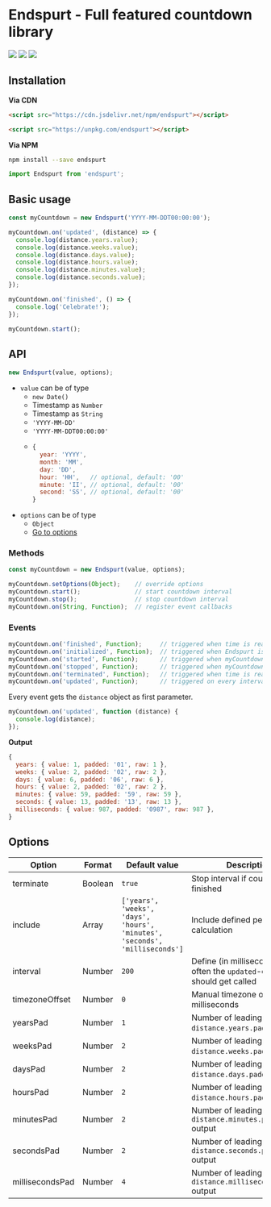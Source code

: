 # Endspurt - Full featured countdown library


![](https://img.shields.io/npm/v/endspurt/latest)
![](https://github.com/herteleo/endspurt/workflows/Release/badge.svg)
![](https://github.com/herteleo/endspurt/workflows/Lint/badge.svg)


## Installation

**Via CDN**

```html
<script src="https://cdn.jsdelivr.net/npm/endspurt"></script>
```

```html
<script src="https://unpkg.com/endspurt"></script>
```

**Via NPM**

```bash
npm install --save endspurt
```

```js
import Endspurt from 'endspurt';
```


## Basic usage

```js
const myCountdown = new Endspurt('YYYY-MM-DDT00:00:00');

myCountdown.on('updated', (distance) => {
  console.log(distance.years.value);
  console.log(distance.weeks.value);
  console.log(distance.days.value);
  console.log(distance.hours.value);
  console.log(distance.minutes.value);
  console.log(distance.seconds.value);
});

myCountdown.on('finished', () => {
  console.log('Celebrate!');
});

myCountdown.start();
```


## API

```js
new Endspurt(value, options);
```
- `value` can be of type
  - `new Date()`
  - Timestamp as `Number`
  - Timestamp as `String`
  - `'YYYY-MM-DD'`
  - `'YYYY-MM-DDT00:00:00'`
  - ```js
    {
      year: 'YYYY',
      month: 'MM',
      day: 'DD',
      hour: 'HH',   // optional, default: '00'
      minute: 'II', // optional, default: '00'
      second: 'SS', // optional, default: '00'
    }
    ```
- `options` can be of type
  - `Object`
  - [Go to options](#options)


### Methods

```js
const myCountdown = new Endspurt(value, options);

myCountdown.setOptions(Object);    // override options
myCountdown.start();               // start countdown interval
myCountdown.stop();                // stop countdown interval
myCountdown.on(String, Function);  // register event callbacks
```


### Events

```js
myCountdown.on('finished', Function);     // triggered when time is reached
myCountdown.on('initialized', Function);  // triggered when Endspurt is ready
myCountdown.on('started', Function);      // triggered when myCountdown.start() is called
myCountdown.on('stopped', Function);      // triggered when myCountdown.stop() is called
myCountdown.on('terminated', Function);   // triggered when time is reached and options.terminate is set to true
myCountdown.on('updated', Function);      // triggered on every interval iteration
```

Every event gets the `distance` object as first parameter.

```js
myCountdown.on('updated', function (distance) {
  console.log(distance);
});
```

**Output**
```js
{
  years: { value: 1, padded: '01', raw: 1 },
  weeks: { value: 2, padded: '02', raw: 2 },
  days: { value: 6, padded: '06', raw: 6 },
  hours: { value: 2, padded: '02', raw: 2 },
  minutes: { value: 59, padded: '59', raw: 59 },
  seconds: { value: 13, padded: '13', raw: 13 },
  milliseconds: { value: 987, padded: '0987', raw: 987 },
}
```


## Options

| Option          | Format  | Default value                                                               | Description
|-----------------|---------|-----------------------------------------------------------------------------|------------
| terminate       | Boolean | `true`                                                                      | Stop interval if countdown has finished
| include         | Array   | `['years', 'weeks', 'days', 'hours', 'minutes', 'seconds', 'milliseconds']` | Include defined periods in calculation
| interval        | Number  | `200`                                                                       | Define (in milliseconds) how often the `updated`-event should get called
| timezoneOffset  | Number  | `0`                                                                         | Manual timezone offset in milliseconds
| yearsPad        | Number  | `1`                                                                         | Number of leading zeros for `distance.years.padded` output
| weeksPad        | Number  | `2`                                                                         | Number of leading zeros for `distance.weeks.padded` output
| daysPad         | Number  | `2`                                                                         | Number of leading zeros for `distance.days.padded` output
| hoursPad        | Number  | `2`                                                                         | Number of leading zeros for `distance.hours.padded` output
| minutesPad      | Number  | `2`                                                                         | Number of leading zeros for `distance.minutes.padded` output
| secondsPad      | Number  | `2`                                                                         | Number of leading zeros for `distance.seconds.padded` output
| millisecondsPad | Number  | `4`                                                                         | Number of leading zeros for `distance.milliseconds.padded` output
